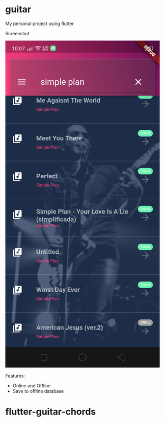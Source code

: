 # guitar

My personal project using flutter

Screenshot


<img src="screenshot/1.png">

Features:
* Online and Offline
* Save to offline database


# flutter-guitar-chords

